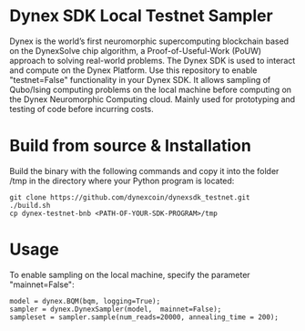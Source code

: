 # Dynex SDK Local Testnet Sampler
Dynex is the world’s first neuromorphic supercomputing blockchain based on the DynexSolve chip algorithm, a Proof-of-Useful-Work (PoUW) approach to solving real-world problems. The Dynex SDK is used to interact and compute on the Dynex Platform. Use this repository to enable "testnet=False" functionality in your Dynex SDK. It allows sampling of Qubo/Ising computing problems on the local machine before computing on the Dynex Neuromorphic Computing cloud. Mainly used for prototyping and testing of code before incurring costs.

# Build from source & Installation

Build the binary with the following commands and copy it into the folder /tmp in the directory where your Python program is located:

```
git clone https://github.com/dynexcoin/dynexsdk_testnet.git
./build.sh
cp dynex-testnet-bnb <PATH-OF-YOUR-SDK-PROGRAM>/tmp
```

# Usage

To enable sampling on the local machine, specify the parameter "mainnet=False":

```
model = dynex.BQM(bqm, logging=True);
sampler = dynex.DynexSampler(model,  mainnet=False);
sampleset = sampler.sample(num_reads=20000, annealing_time = 200);
```

